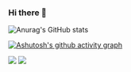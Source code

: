 ### Hi there 👋

![Anurag's GitHub stats](https://github-readme-stats.vercel.app/api?username=SongJian-99&show_icons=true&theme=tokyonight) 


[![Ashutosh's github activity graph](https://github-readme-activity-graph.vercel.app/graph?username=SongJian-99&theme=react-dark&layout=compact)](https://github.com/ashutosh00710/github-readme-activity-graph)


![](https://stats.justsong.cn/api/juejin?id=1517786987244510&lang=zh-CN&theme=tokyonight)  ![](https://stats.justsong.cn/api/csdn?id=qq_45745523&lang=zh-CN&theme=tokyonight)
